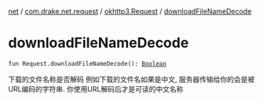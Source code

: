 [net](../../index.md) / [com.drake.net.request](../index.md) / [okhttp3.Request](index.md) / [downloadFileNameDecode](./download-file-name-decode.md)

# downloadFileNameDecode

`fun Request.downloadFileNameDecode(): `[`Boolean`](https://kotlinlang.org/api/latest/jvm/stdlib/kotlin/-boolean/index.html)

下载的文件名称是否解码
例如下载的文件名如果是中文, 服务器传输给你的会是被URL编码的字符串. 你使用URL解码后才是可读的中文名称

